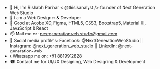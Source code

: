 - 👋 Hi, I’m Rishabh Parihar < @thisisanalyst /> founder of Next Generation Web Studio
- 👀 I am a Web Designer & Developer
- 🌱 Good at Adobe XD, Figma, HTML5, CSS3, Bootstrap5, Material UI, JavaScript & React
- 📫 Mail me on: nextgenerationweb.studio@gmail.com
- 🔎 Social media profile's: Facebook: @NextGenerationWebStudio || Instagram: @next_generation_web_studio || LinkedIn: @next-generation-web
- 📞 Whatsapp me on: +91 8819912828
- ☎ Contact me for UI/UX Designing, Web Designing & Development

<!---thisisanalyst/thisisanalyst is a ✨ special ✨ repository because its `README.md` (this file) appears on your GitHub profile.
You can click the Preview link to take a look at your changes.--->
